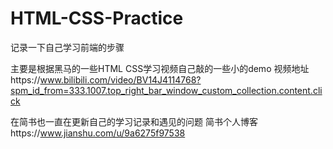 # HTML-CSS-Practice
记录一下自己学习前端的步骤

主要是根据黑马的一些HTML CSS学习视频自己敲的一些小的demo
视频地址https://www.bilibili.com/video/BV14J4114768?spm_id_from=333.1007.top_right_bar_window_custom_collection.content.click

在简书也一直在更新自己的学习记录和遇见的问题
简书个人博客https://www.jianshu.com/u/9a6275f97538
